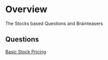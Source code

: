
# Overview 

The Stocks based Questions and Brainteasers 

## Questions 

[Basic Stock Pricing](basic_stockpricing1.md)



